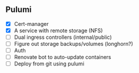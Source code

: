 ## Pulumi

- [x] Cert-manager
- [x] A service with remote storage (NFS)
- [ ] Dual ingress controllers (internal/public)
- [ ] Figure out storage backups/volumes (longhorn?)
- [ ] Auth
- [ ] Renovate bot to auto-update containers
- [ ] Deploy from git using pulumi
